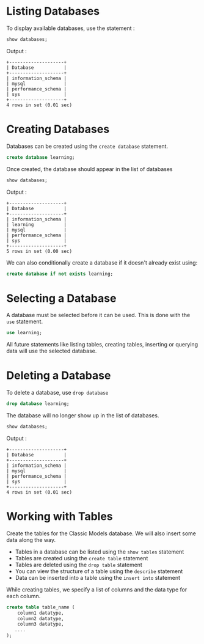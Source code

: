 # Listing Databases

To display available databases, use the statement :

```sql
show databases;
```

Output :
```
+--------------------+
| Database           |
+--------------------+
| information_schema |
| mysql              |
| performance_schema |
| sys                |
+--------------------+
4 rows in set (0.01 sec)
```

# Creating Databases

Databases can be created using the `create database` statement.

```sql
create database learning;
```

Once created, the database should appear in the list of databases

```sql
show databases;
```

Output :
```
+--------------------+
| Database           |
+--------------------+
| information_schema |
| learning           |
| mysql              |
| performance_schema |
| sys                |
+--------------------+
5 rows in set (0.00 sec)
```

We can also conditionally create a database if it doesn't already exist using:

```sql
create database if not exists learning;
```

# Selecting a Database

A database must be selected before it can be used. This is done with the `use` statement.

```sql
use learning;
```

All future statements like listing tables, creating tables, inserting or querying data will use the selected database.

# Deleting a Database

To delete a database, use `drop database`

```sql
drop database learning;
```

The database will no longer show up in the list of databases.

```sql
show databases;
```

Output :
```
+--------------------+
| Database           |
+--------------------+
| information_schema |
| mysql              |
| performance_schema |
| sys                |
+--------------------+
4 rows in set (0.01 sec)
```

# Working with Tables


Create the tables for the Classic Models database. We will also insert some data along the way.

* Tables in a database can be listed using the `show tables` statement
* Tables are created using the `create table` statement
* Tables are deleted using the `drop table` statement
* You can view the structure of a table using the `describe` statement
* Data can be inserted into a table using the `insert into` statement

While creating tables, we specify a list of columns and the data type for each column. 

```sql
create table table_name (
    column1 datatype,
    column2 datatype,
    column3 datatype,
   ....
);
```